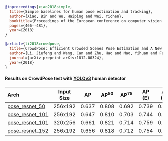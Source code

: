 <!-- [ALGORITHM] -->

```bibtex
@inproceedings{xiao2018simple,
  title={Simple baselines for human pose estimation and tracking},
  author={Xiao, Bin and Wu, Haiping and Wei, Yichen},
  booktitle={Proceedings of the European conference on computer vision (ECCV)},
  pages={466--481},
  year={2018}
}
```

<!-- [DATASET] -->

```bibtex
@article{li2018crowdpose,
  title={CrowdPose: Efficient Crowded Scenes Pose Estimation and A New Benchmark},
  author={Li, Jiefeng and Wang, Can and Zhu, Hao and Mao, Yihuan and Fang, Hao-Shu and Lu, Cewu},
  journal={arXiv preprint arXiv:1812.00324},
  year={2018}
}
```

#### Results on CrowdPose test with [YOLOv3](https://github.com/eriklindernoren/PyTorch-YOLOv3) human detector

| Arch  | Input Size | AP | AP<sup>50</sup> | AP<sup>75</sup> | AP (E) | AP (M) | AP (H) | ckpt | log |
| :----------------- | :-----------: | :------: | :------: | :------: | :------: | :------: |:------: |:------: | :------: |
| [pose_resnet_50](/configs/body/2D_Kpt_SView_RGB_Img/topdown_heatmap/crowdpose/res50_crowdpose_256x192.py)  | 256x192 | 0.637 | 0.808 | 0.692 | 0.739 | 0.650 | 0.506 | [ckpt](https://download.openmmlab.com/mmpose/top_down/resnet/res50_crowdpose_256x192-c6a526b6_20201227.pth) | [log](https://download.openmmlab.com/mmpose/top_down/resnet/res50_crowdpose_256x192_20201227.log.json) |
| [pose_resnet_101](/configs/body/2D_Kpt_SView_RGB_Img/topdown_heatmap/crowdpose/res101_crowdpose_256x192.py)  | 256x192 | 0.647 | 0.810 | 0.703 | 0.744 | 0.658 | 0.522 | [ckpt](https://download.openmmlab.com/mmpose/top_down/resnet/res101_crowdpose_256x192-8f5870f4_20201227.pth) | [log](https://download.openmmlab.com/mmpose/top_down/resnet/res101_crowdpose_256x192_20201227.log.json) |
| [pose_resnet_101](/configs/body/2D_Kpt_SView_RGB_Img/topdown_heatmap/crowdpose/res101_crowdpose_320x256.py)  | 320x256 | 0.661 | 0.821 | 0.714 | 0.759 | 0.671 | 0.536 | [ckpt](https://download.openmmlab.com/mmpose/top_down/resnet/res101_crowdpose_320x256-c88c512a_20201227.pth) | [log](https://download.openmmlab.com/mmpose/top_down/resnet/res101_crowdpose_320x256_20201227.log.json) |
| [pose_resnet_152](/configs/body/2D_Kpt_SView_RGB_Img/topdown_heatmap/crowdpose/res152_crowdpose_256x192.py)  | 256x192 | 0.656 | 0.818 | 0.712 | 0.754 | 0.666 | 0.532 | [ckpt](https://download.openmmlab.com/mmpose/top_down/resnet/res152_crowdpose_256x192-dbd49aba_20201227.pth) | [log](https://download.openmmlab.com/mmpose/top_down/resnet/res152_crowdpose_256x192_20201227.log.json) |
